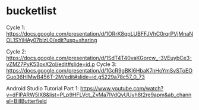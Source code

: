 # bucketlist
Cycle 1: https://docs.google.com/presentation/d/1ORrK8qpLUBFFJVhC0rqrPVjMnaNOL1SYiHAy07blzL0/edit?usp=sharing

Cycle 2: https://docs.google.com/presentation/d/1SdT4T40vaKGorcw_-3VEuybCe3-vZMZ7PyK53pxX2oI/edit#slide=id.p
Cycle 3: https://docs.google.com/presentation/d/1GcR9gBKl6HbaK7nHoYmSvSToEOGuo36HlMwB456T-2M/edit#slide=id.g5229a78c57_0_73

Android Studio
Tutorial  Part 1: https://www.youtube.com/watch?v=dFlPARW5IX8&list=PLp9HFLVct_ZvMa7IVdQyUUyh8t2re9apm&ab_channel=BillButterfield

